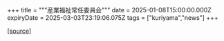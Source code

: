 +++
title = """産業福祉常任委員会"""
date = 2025-01-08T15:00:00.000Z
expiryDate = 2025-03-03T23:19:06.075Z
tags = ["kuriyama","news"]
+++


[[source]](https://www.town.kuriyama.hokkaido.jp/site/gikai/29932.html)
